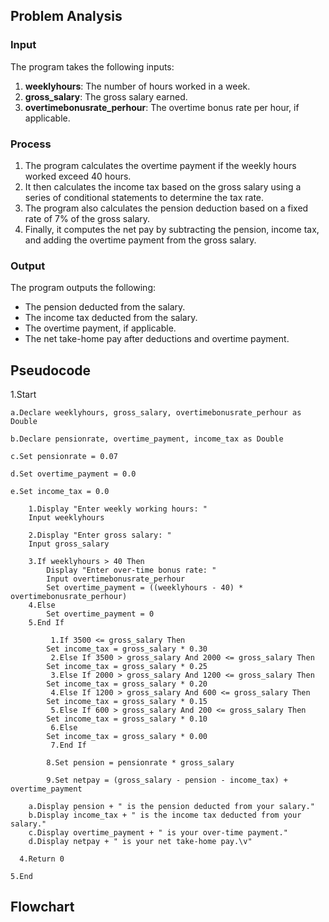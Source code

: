## Problem Analysis

### Input 
The program takes the following inputs:
1. **weeklyhours**: The number of hours worked in a week.
2. **gross_salary**: The gross salary earned.
3. **overtimebonusrate_perhour**: The overtime bonus rate per hour, if applicable.

### Process 
1. The program calculates the overtime payment if the weekly hours worked exceed 40 hours.
2. It then calculates the income tax based on the gross salary using a series of conditional statements to determine the tax rate.
3. The program also calculates the pension deduction based on a fixed rate of 7% of the gross salary.
4. Finally, it computes the net pay by subtracting the pension, income tax, and adding the overtime payment from the gross salary.

### Output 
The program outputs the following:
- The pension deducted from the salary.
- The income tax deducted from the salary.
- The overtime payment, if applicable.
- The net take-home pay after deductions and overtime payment.

## Pseudocode

1.Start
```
a.Declare weeklyhours, gross_salary, overtimebonusrate_perhour as Double
    
b.Declare pensionrate, overtime_payment, income_tax as Double
    
c.Set pensionrate = 0.07
    
d.Set overtime_payment = 0.0
    
e.Set income_tax = 0.0

    1.Display "Enter weekly working hours: "
    Input weeklyhours

    2.Display "Enter gross salary: "
    Input gross_salary

    3.If weeklyhours > 40 Then
        Display "Enter over-time bonus rate: "
        Input overtimebonusrate_perhour
        Set overtime_payment = ((weeklyhours - 40) * overtimebonusrate_perhour)
    4.Else
        Set overtime_payment = 0
    5.End If

         1.If 3500 <= gross_salary Then
        Set income_tax = gross_salary * 0.30
         2.Else If 3500 > gross_salary And 2000 <= gross_salary Then
        Set income_tax = gross_salary * 0.25
         3.Else If 2000 > gross_salary And 1200 <= gross_salary Then
        Set income_tax = gross_salary * 0.20
         4.Else If 1200 > gross_salary And 600 <= gross_salary Then
        Set income_tax = gross_salary * 0.15
         5.Else If 600 > gross_salary And 200 <= gross_salary Then
        Set income_tax = gross_salary * 0.10
         6.Else
        Set income_tax = gross_salary * 0.00
         7.End If

        8.Set pension = pensionrate * gross_salary
  
        9.Set netpay = (gross_salary - pension - income_tax) + overtime_payment

    a.Display pension + " is the pension deducted from your salary."
    b.Display income_tax + " is the income tax deducted from your salary."
    c.Display overtime_payment + " is your over-time payment."
    d.Display netpay + " is your net take-home pay.\v"

  4.Return 0
  
5.End
```
## Flowchart
```mermaid

